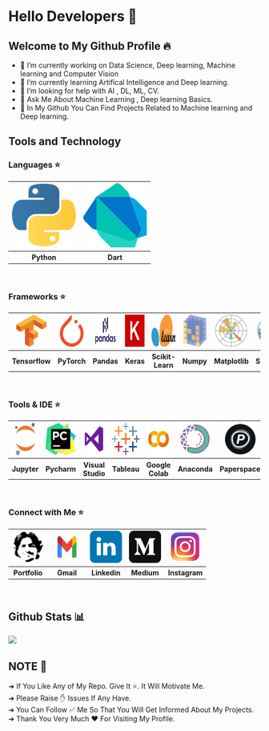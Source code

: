 # Hello Developers 🧠
## Welcome to My Github Profile 🔥

- 🔭 I’m currently working on Data Science, Deep learning, Machine learning and Computer Vision
- 🌱 I’m currently learning Artifical Intelligence and Deep learning.
- 🤔 I’m looking for help with AI , DL, ML, CV.
- 💬 Ask Me About Machine Learning , Deep learning Basics.
- 🌟 In My Github You Can Find Projects Related to Machine learning and Deep learning. 

## Tools and Technology

### Languages ⭐
<table>
  <tr>
    <th><a href="https://www.python.org/"><img src="Images/python-icon.svg"></a></th>
    <th><a href="https://dart.dev/"><img src="Images/dart.svg"></a></th> 
  </tr>
  <tr>
    <th>Python</th>
    <th>Dart</th> 
  </tr>
</table><br>

### Frameworks ⭐
<table>
  <tr>
    <th><a href="https://www.tensorflow.org/"><img src="Images/tensorflow-icon.svg" height="64" width="64"></a></th>
    <th><a href="https://www.pytorch.org/"><img src="Images/pytorch-icon.svg" height="64" width="64"></a></th> 
    <th><a href="https://pandas.pydata.org/"><img src="Images/pandas2.png" height="64" width="68"></a></th>
    <th><a href="https://keras.io/"><img src="Images/keras.svg" height="64" width="64"></a></th>
    <th><a href="https://scikit-learn.org/"><img src="Images/scikit-learn2.svg" height="64" width="64"></a></th>
    <th><a href="https://numpy.org/"><img src="Images/numpy-icon.svg" height="64" width="64"></a></th>
    <th><a href="https://matplotlib.org/"><img src="Images/Matplotlib_icon.svg" height="64" width="64"></a></th>
    <th><a href="https://seaborn.pydata.org/"><img src="Images/seaborn2.svg" height="64" width="64"></a></th>
    <th><a href="https://flutter.dev/"><img src="Images/flutter.svg" height="64" width="64"></a></th>
  </tr>
  <tr>
    <th>Tensorflow</th>
    <th>PyTorch</th>
    <th>Pandas</th>
    <th>Keras</th>
    <th>Scikit-Learn</th>
    <th>Numpy</th>
    <th>Matplotlib</th>
    <th>Seaborn</th>
    <th>Flutter</th>
  </tr>
</table><br>

### Tools & IDE ⭐
<table>
  <tr>
    <th><a href="https://jupyter.org/"><img src="Images/jupyter-icon.svg" height="64" width="64"></a></th>
    <th><a href="https://www.jetbrains.com/pycharm/"><img src="Images/pycharm.svg" height="64" width="64"></a></th> 
    <th><a href="https://code.visualstudio.com/"><img src="Images/visual-studio.png" height="64" width="64"></a></th>
    <th><a href="https://www.tableau.com/"><img src="Images/tableau.svg" height="64" width="64"></a></th>
    <th><a href="https://colab.research.google.com/"><img src="Images/google-colab.png" height="64" width="64"></a></th>
    <th><a href="https://www.anaconda.com/"><img src="Images/anaconda.png" height="64" width="64"></a></th>
    <th><a href="https://www.paperspace.com/"><img src="Images/paperspace2.jpg" height="64" width="64"></a></th>
  </tr>
  <tr>
    <th>Jupyter</th>
    <th>Pycharm</th>
    <th>Visual Studio</th>
    <th>Tableau</th>
    <th>Google Colab</th>
    <th>Anaconda</th>
    <th>Paperspace</th>
  </tr>
</table><br>

### Connect with Me ⭐
<table>
  <tr>
    <th><a href="https://manthan-bhikadiya.wixsite.com/profile"><img src="Images/manthan logo.jpg"  height="64" width="64"></a></th>
    <th><a href="mailto: bhikadiyamanthan@gmail.com"><img src="Images/Gmail-Logo..svg"  height="64" width="64"></a></th>
    <th><a href="https://www.linkedin.com/in/manthanbhikadiya"><img src="Images/linkedin-tile.svg"  height="64" width="64"></a></th>
    <th><a href="https://manthan-bhikadiya.medium.com/"><img src="Images/medium.svg"  height="64" width="64"></a></th>
    <th><a href="https://www.instagram.com/manthan.bhikadiya"><img src="Images/instagram.png"  height="64" width="64"></a></th>
  </tr>
  <tr>
    <th>Portfolio</th>
    <th>Gmail</th>
    <th>Linkedin</th> 
    <th>Medium</th>
    <th>Instagram</th>
  </tr>
</table><br>


## Github Stats 📊
<img src="https://camo.githubusercontent.com/b6d1a24405745acf1511652062e2a09a958f79980aa55454a838ec42ef7ef958/68747470733a2f2f6769746875622d726561646d652d73746174732e76657263656c2e6170702f6170693f757365726e616d653d6d616e7468616e38392d7079262673686f775f69636f6e733d74727565267469746c655f636f6c6f723d6666666666662669636f6e5f636f6c6f723d62623261636626746578745f636f6c6f723d6461663764632662675f636f6c6f723d313531353135">


## NOTE 🔴
➜ If You Like Any of My Repo. Give It ⭐. It Will Motivate Me. <br>
➜ Please Raise ✋ Issues If Any Have. <br>
➜ You Can Follow ✅ Me So That You Will Get Informed About My Projects. <br>
➜ Thank You Very Much ❤️ For Visiting My Profile.





